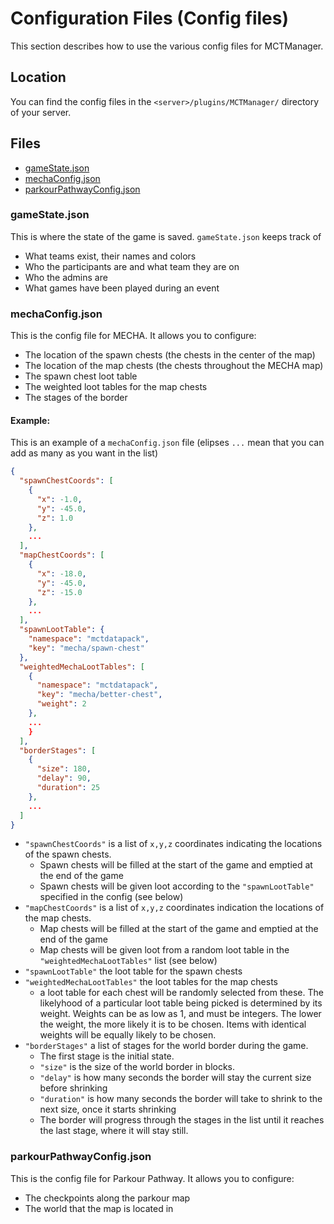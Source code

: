 # Configuration Files (Config files)

This section describes how to use the various config files for MCTManager.

## Location

You can find the config files in the `<server>/plugins/MCTManager/` directory of your server. 

## Files
- [gameState.json](#gamestatejson)
- [mechaConfig.json](#mechaconfigjson)
- [parkourPathwayConfig.json](#parkourpathwayconfigjson)


### gameState.json

This is where the state of the game is saved. `gameState.json` keeps track of
- What teams exist, their names and colors
- Who the participants are and what team they are on
- Who the admins are
- What games have been played during an event

### mechaConfig.json

This is the config file for MECHA. It allows you to configure:
- The location of the spawn chests (the chests in the center of the map)
- The location of the map chests (the chests throughout the MECHA map)
- The spawn chest loot table
- The weighted loot tables for the map chests
- The stages of the border

#### Example:

This is an example of a `mechaConfig.json` file (elipses `...` mean that you can add as many as you want in the list)
```json
{
  "spawnChestCoords": [
    {
      "x": -1.0,
      "y": -45.0,
      "z": 1.0
    },
    ...
  ],
  "mapChestCoords": [
    {
      "x": -18.0,
      "y": -45.0,
      "z": -15.0
    },
    ...
  ],
  "spawnLootTable": {
    "namespace": "mctdatapack",
    "key": "mecha/spawn-chest"
  },
  "weightedMechaLootTables": [
    {
      "namespace": "mctdatapack",
      "key": "mecha/better-chest",
      "weight": 2
    },
    ...
    }
  ],
  "borderStages": [
    {
      "size": 180,
      "delay": 90,
      "duration": 25
    },
    ...
  ]
}
```

- `"spawnChestCoords"` is a list of `x,y,z` coordinates indicating the locations of the spawn chests. 
  - Spawn chests will be filled at the start of the game and emptied at the end of the game
  - Spawn chests will be given loot according to the `"spawnLootTable"` specified in the config (see below)
- `"mapChestCoords"` is a list of `x,y,z` coordinates indication the locations of the map chests. 
  - Map chests will be filled at the start of the game and emptied at the end of the game
  - Map chests will be given loot from a random loot table in the `"weightedMechaLootTables"` list (see below)
- `"spawnLootTable"` the loot table for the spawn chests
- `"weightedMechaLootTables"` the loot tables for the map chests
  - a loot table for each chest will be randomly selected from these. The likelyhood of a particular loot table being picked is determined by its weight. Weights can be as low as 1, and must be integers. The lower the weight, the more likely it is to be chosen. Items with identical weights will be equally likely to be chosen. 
- `"borderStages"` a list of stages for the world border during the game. 
  - The first stage is the initial state.
  - `"size"` is the size of the world border in blocks.
  - `"delay"` is how many seconds the border will stay the current size before shrinking
  - `"duration"` is how many seconds the border will take to shrink to the next size, once it starts shrinking
  - The border will progress through the stages in the list until it reaches the last stage, where it will stay still. 

### parkourPathwayConfig.json

This is the config file for Parkour Pathway. It allows you to configure:
- The checkpoints along the parkour map
- The world that the map is located in





